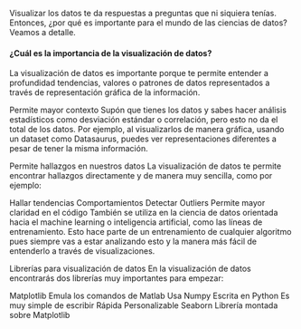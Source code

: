 Visualizar los datos te da respuestas a preguntas que ni siquiera tenías. Entonces, ¿por qué es importante para el mundo de las ciencias de datos? Veamos a detalle.

#### ¿Cuál es la importancia de la visualización de datos?
La visualización de datos es importante porque te permite entender a profundidad tendencias, valores o patrones de datos representados a través de representación gráfica de la información.

Permite mayor contexto
Supón que tienes los datos y sabes hacer análisis estadísticos como desviación estándar o correlación, pero esto no da el total de los datos. Por ejemplo, al visualizarlos de manera gráfica, usando un dataset como Datasaurus, puedes ver representaciones diferentes a pesar de tener la misma información.

Permite hallazgos en nuestros datos
La visualización de datos te permite encontrar hallazgos directamente y de manera muy sencilla, como por ejemplo:

Hallar tendencias
Comportamientos
Detectar Outliers
Permite mayor claridad en el código
También se utiliza en la ciencia de datos orientada hacia el machine learning o inteligencia artificial, como las líneas de entrenamiento. Esto hace parte de un entrenamiento de cualquier algoritmo pues siempre vas a estar analizando esto y la manera más fácil de entenderlo a través de visualizaciones.

Librerías para visualización de datos
En la visualización de datos encontrarás dos librerías muy importantes para empezar:

Matplotlib
Emula los comandos de Matlab
Usa Numpy
Escrita en Python
Es muy simple de escribir
Rápida
Personalizable
Seaborn
Librería montada sobre Matplotlib


